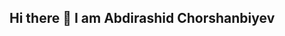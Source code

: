 ## Hi there 👋 I am Abdirashid Chorshanbiyev

<!--
**RCH98/RCH98** is a ✨ _special_ ✨ repository because its `README.md` (this file) appears on your GitHub profile.


🎓 Data Science & Engineering Master's Student at Politecnico di Torino  
📊 Passionate about Machine Learning, Federated Learning, and Anomaly Detection  
🔍 Currently working on my thesis with IVECO Group on time series anomaly detection in vehicles  
🏆 1st Place in an International Olympiad  
💼 Open to internships in Data Science & Engineering  


## 🔥 Projects & Work
Here are some of my best projects:

🚀 **[Federated Learning on CIFAR-100](https://github.com/yourusername/federated-learning)** - Implemented centralized & federated baselines in PyTorch  
🛠️ **[OCR-Based Text Extraction](https://github.com/yourusername/ocr-project)** - Exploring OCR models for automated text recognition  
📊 **[SQL Analysis on Titanic Dataset](https://github.com/yourusername/titanic-sql)** - Data querying & visualization with SQL  
📈 **[Vehicular Anomaly Detection](https://github.com/yourusername/vehicle-anomaly)** - Built a machine learning pipeline for anomaly detection  


## 🛠️ Skills & Technologies

### 💻 Languages:
- Python 🐍 | SQL 🗄️ | Java ☕ (Learning)

### 🔬 Machine Learning & AI:
- PyTorch 🔥 | TensorFlow 🤖 | Scikit-Learn 📈

### 🛢️ Data Engineering:
- Databricks 🏭 | Apache Spark ⚡ | MongoDB 🍃 | Oracle SQL

### 🛠️ Tools:
- GitHub 🖥️ | Docker 🐳 | Tableau 📊 | Jupyter Notebook 📓

---

## 📊 GitHub Stats & Activity

![GitHub Stats](https://github-readme-stats.vercel.app/api?username=yourusername&show_icons=true&theme=tokyonight)

---

## 📬 Let's Connect!
[![LinkedIn](https://img.shields.io/badge/LinkedIn-blue?logo=linkedin)](https://www.linkedin.com/in/yourprofile/)  
[![GitHub](https://img.shields.io/badge/GitHub-black?logo=github)](https://github.com/yourusername)


-->



